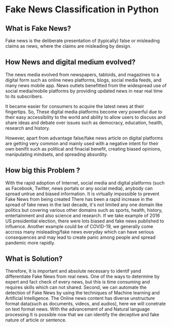 # Fake News Classification in Python

## What is Fake News?

Fake news is the deliberate presentation of (typically) false or misleading claims as news, where the claims are misleading by design.

## How News and digital medium evolved?

The news media evolved from newspapers, tabloids, and magazines to a digital form such as online news platforms, blogs, social media feeds, and many news mobile app. News outlets benefitted from the widespread use of social media/mobile platforms by providing updated news in near real time to its subscribers.

It became easier for consumers to acquire the latest news at their fingertips. So, These digital media platforms become very powerful due to their easy accessibility to the world and ability to allow users to discuss and share ideas and debate over issues such as democracy, education, health, research and history.

However, apart from advantage false/fake news article on digital platforms are getting very common and mainly used with a negative intent for their own benifit such as political and finacial benefit, creating biased opinions, manipulating mindsets, and spreading absurdity.

## How big this Problem ?

With the rapid adoption of Internet, social media and digital platforms (such as Facebook, Twitter, news portals or any social media), anybody can spread untrue and biased information. It is virtually impossible to prevent Fake News from being created There has been a rapid increase in the spread of fake news in the last decade, it's not limited any one domain like politics but covering various other domains such as sports, health, history, entertainment and also science and research. If we take example of 2016 US presidential election, there were lots biased and fake news published to influence. Another example could be of COVID-19, we generally come accross many misleading/fake news everyday which can have serious consequences and may lead to create panic among people and spread pandemic more rapidly.

## What is Solution?

Therefore, It is important and absolute necessary to identif yand differentiate Fake News from real news. One of the ways to determine by expert and fact check of every news, but this is time consuming and requires skills which can not shared. Second, we can automate the detection of Fake News by using the techniques of Machine learning and Artificial Intelligence. The Online news content has diverse unstructure format data(such as documents, videos, and audios), here we will conetrate on text format news. With the advancement of and Natural language processing It is possible now that we can identify the deceptive and fake nature of article or sentence.

